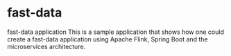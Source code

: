 # fast-data
fast-data application
This is a sample application that shows how one could create a fast-data application using Apache Flink, Spring Boot and the microservices architecture. 
